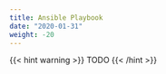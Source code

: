 ```yaml
---
title: Ansible Playbook
date: "2020-01-31"
weight: -20
---
```


{{< hint warning >}}
TODO
{{< /hint >}}